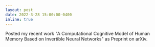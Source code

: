 ```yaml
---
layout: post
date: 2022-3-28 15:00:00-0400
inline: true
---
```


Posted my recent work "A Computational Cognitive Model of Human Memory Based on Invertible Neural Networks" as Preprint on arXiv.